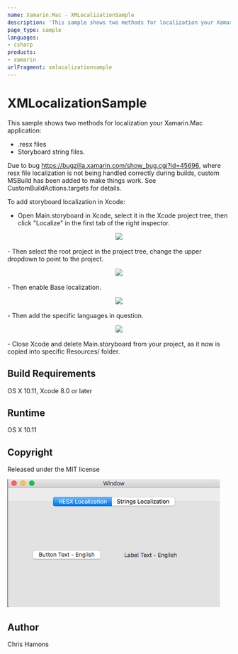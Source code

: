 ```yaml
---
name: Xamarin.Mac - XMLocalizationSample
description: 'This sample shows two methods for localization your Xamarin.Mac application: - .resx files - Storyboard string files. Due to bug...'
page_type: sample
languages:
- csharp
products:
- xamarin
urlFragment: xmlocalizationsample
---
```

# XMLocalizationSample

This sample shows two methods for localization your Xamarin.Mac application:
- .resx files
- Storyboard string files.

Due to bug https://bugzilla.xamarin.com/show_bug.cgi?id=45696, where resx file localization is not being handled 
correctly during builds, custom MSBuild has been added to make things work. See CustomBuildActions.targets for details.
 
To add storyboard localization in Xcode:
  - Open Main.storyboard in Xcode, select it in the Xcode project tree, then click "Localize" in the first tab of the right inspector.

<p align="center">
  <img src="https://github.com/xamarin/mac-samples/blob/master/XMLocalizationSample/Docs/1.png?raw=true">
</p>
  - Then select the root project in the project tree, change the upper dropdown to point to the project.
 
<p align="center">
  <img src="https://github.com/xamarin/mac-samples/blob/master/XMLocalizationSample/Docs/2.png?raw=true">
</p>
  - Then enable Base localization.
 
<p align="center">
  <img src="https://github.com/xamarin/mac-samples/blob/master/XMLocalizationSample/Docs/3.png?raw=true">
</p>
  - Then add the specific languages in question.
 
<p align="center">
  <img src="https://github.com/xamarin/mac-samples/blob/master/XMLocalizationSample/Docs/4.png?raw=true">
</p>
  - Close Xcode and delete Main.storyboard from your project, as it now is copied into specific Resources/ folder.

## Build Requirements

OS X 10.11, Xcode 8.0 or later

## Runtime
OS X 10.11

## Copyright

Released under the MIT license

![XMLocalizationSample application screenshot](Screenshots/1.png "XMLocalizationSample application screenshot")

## Author

Chris Hamons
